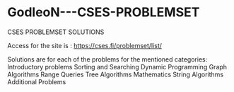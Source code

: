 # GodleoN---CSES-PROBLEMSET
CSES PROBLEMSET SOLUTIONS

Access for the site is : 
https://cses.fi/problemset/list/

Solutions are for each of the problems for the mentioned categories:
Introductory problems
Sorting and Searching
Dynamic Programming
Graph Algorithms
Range Queries
Tree Algorithms
Mathematics
String Algorithms
Additional Problems


